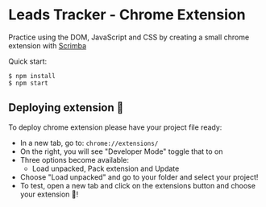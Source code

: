 # Leads Tracker - Chrome Extension

Practice using the DOM, JavaScript and CSS by creating a small chrome extension with [Scrimba](https://scrimba.com/learn/frontend)

Quick start:

```
$ npm install
$ npm start
````

## Deploying extension :tada:

To deploy chrome extension please have your project file ready: 
- In a new tab, go to: ```chrome://extensions/```
- On the right, you will see "Developer Mode" toggle that to on
- Three options become available:
    - Load unpacked, Pack extension and Update
- Choose "Load unpacked" and go to your folder and select your project!
- To test, open a new tab and click on the extensions button and choose your extension :tada:!


